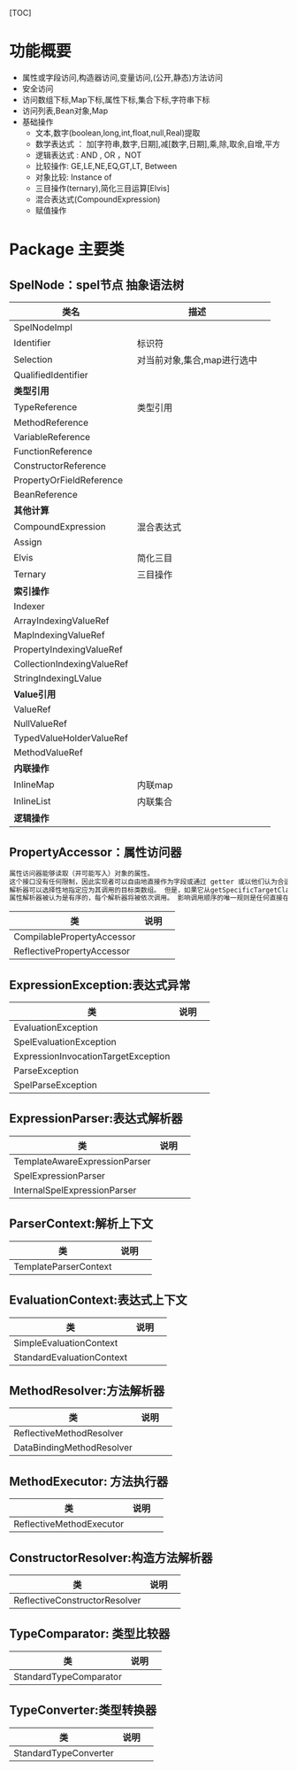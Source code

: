 [TOC]

# 功能概要

- 属性或字段访问,构造器访问,变量访问,(公开,静态)方法访问
- 安全访问
- 访问数组下标,Map下标,属性下标,集合下标,字符串下标
- 访问列表,Bean对象,Map
- 基础操作
  - 文本,数字(boolean,long,int,float,null,Real)提取
  - 数学表达式 ： 加[字符串,数字,日期],减[数字,日期],乘,除,取余,自增,平方
  - 逻辑表达式 : AND , OR ，NOT
  - 比较操作: GE,LE,NE,EQ,GT,LT, Between
  - 对象比较: Instance of 
  - 三目操作(ternary),简化三目运算[Elvis]
  - 混合表达式(CompoundExpression)
  - 赋值操作

# Package 主要类

## SpelNode：spel节点 抽象语法树

| 类名                       | 描述                        |      |
| -------------------------- | --------------------------- | ---- |
| SpelNodeImpl               |                             |      |
| Identifier                 | 标识符                      |      |
| Selection                  | 对当前对象,集合,map进行选中 |      |
| QualifiedIdentifier        |                             |      |
| **类型引用**               |                             |      |
| TypeReference              | 类型引用                    |      |
| MethodReference            |                             |      |
| VariableReference          |                             |      |
| FunctionReference          |                             |      |
| ConstructorReference       |                             |      |
| PropertyOrFieldReference   |                             |      |
| BeanReference              |                             |      |
| **其他计算**               |                             |      |
| CompoundExpression         | 混合表达式                  |      |
| Assign                     |                             |      |
| Elvis                      | 简化三目                    |      |
| Ternary                    | 三目操作                    |      |
| **索引操作**               |                             |      |
| Indexer                    |                             |      |
| ArrayIndexingValueRef      |                             |      |
| MapIndexingValueRef        |                             |      |
| PropertyIndexingValueRef   |                             |      |
| CollectionIndexingValueRef |                             |      |
| StringIndexingLValue       |                             |      |
| **Value引用**              |                             |      |
| ValueRef                   |                             |      |
| NullValueRef               |                             |      |
| TypedValueHolderValueRef   |                             |      |
| MethodValueRef             |                             |      |
| **内联操作**               |                             |      |
| InlineMap                  | 内联map                     |      |
| InlineList                 | 内联集合                    |      |
| **逻辑操作**               |                             |      |

## PropertyAccessor：属性访问器

```java
属性访问器能够读取（并可能写入）对象的属性。
这个接口没有任何限制，因此实现者可以自由地直接作为字段或通过 getter 或以他们认为合适的任何其他方式访问属性。
解析器可以选择性地指定应为其调用的目标类数组。 但是，如果它从getSpecificTargetClasses()返回null ，它将为所有属性引用调用，并有机会确定它是否可以读取或写入它们。
属性解析器被认为是有序的，每个解析器将被依次调用。 影响调用顺序的唯一规则是任何直接在getSpecificTargetClasses()命名目标类的解析器将在通用解析器之前首先被调用
```

| 类                         | 说明 |      |
| -------------------------- | ---- | ---- |
| CompilablePropertyAccessor |      |      |
| ReflectivePropertyAccessor |      |      |

## ExpressionException:表达式异常

| 类                                  | 说明 |      |
| ----------------------------------- | ---- | ---- |
| EvaluationException                 |      |      |
| SpelEvaluationException             |      |      |
| ExpressionInvocationTargetException |      |      |
| ParseException                      |      |      |
| SpelParseException                  |      |      |

## ExpressionParser:表达式解析器

| 类                            | 说明 |      |
| ----------------------------- | ---- | ---- |
| TemplateAwareExpressionParser |      |      |
| SpelExpressionParser          |      |      |
| InternalSpelExpressionParser  |      |      |

## ParserContext:解析上下文

| 类                    | 说明 |      |
| --------------------- | ---- | ---- |
| TemplateParserContext |      |      |

## EvaluationContext:表达式上下文

| 类                        | 说明 |      |
| ------------------------- | ---- | ---- |
| SimpleEvaluationContext   |      |      |
| StandardEvaluationContext |      |      |

## MethodResolver:方法解析器

| 类                        | 说明 |      |
| ------------------------- | ---- | ---- |
| ReflectiveMethodResolver  |      |      |
| DataBindingMethodResolver |      |      |

## MethodExecutor: 方法执行器

| 类                       | 说明 |      |
| ------------------------ | ---- | ---- |
| ReflectiveMethodExecutor |      |      |

## ConstructorResolver:构造方法解析器

| 类                            | 说明 |      |
| ----------------------------- | ---- | ---- |
| ReflectiveConstructorResolver |      |      |

## TypeComparator: 类型比较器

| 类                     | 说明 |      |
| ---------------------- | ---- | ---- |
| StandardTypeComparator |      |      |

## TypeConverter:类型转换器

| 类                    | 说明 |      |
| --------------------- | ---- | ---- |
| StandardTypeConverter |      |      |